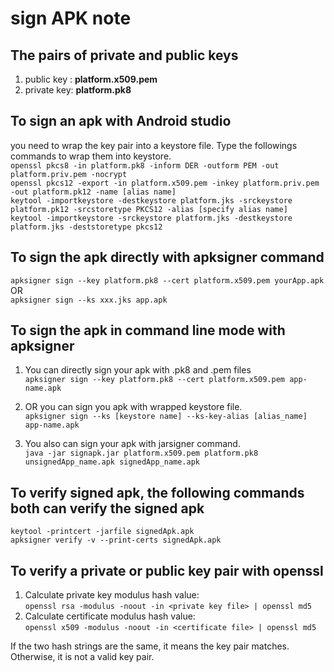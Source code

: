 # sign APK note

## The pairs of private and public keys

1. public key : **platform.x509.pem**  
2. private key: **platform.pk8**

## To sign an apk with Android studio

you need to wrap the key pair into a keystore file. Type the followings commands to wrap them into keystore.  
`openssl pkcs8 -in platform.pk8 -inform DER -outform PEM -out platform.priv.pem -nocrypt`  
`openssl pkcs12 -export -in platform.x509.pem -inkey platform.priv.pem -out platform.pk12 -name [alias name]`  
`keytool -importkeystore -destkeystore platform.jks -srckeystore platform.pk12 -srcstoretype PKCS12 -alias [specify alias name]`  
`keytool -importkeystore -srckeystore platform.jks -destkeystore platform.jks -deststoretype pkcs12`  

## To sign the apk directly with apksigner command

`apksigner sign --key platform.pk8 --cert platform.x509.pem yourApp.apk` OR  
`apksigner sign --ks xxx.jks app.apk`

## To sign the apk in command line mode with apksigner

1. You can directly sign your apk with .pk8 and .pem files  
`apksigner sign --key platform.pk8 --cert platform.x509.pem app-name.apk`

2. OR you can sign you apk with wrapped keystore file.  
`apksigner sign --ks [keystore name] --ks-key-alias [alias_name] app-name.apk`

3. You also can sign your apk with jarsigner command.  
`java -jar signapk.jar platform.x509.pem platform.pk8 unsignedApp_name.apk signedApp_name.apk`

## To verify signed apk, the following commands both can verify the signed apk

`keytool -printcert -jarfile signedApk.apk`  
`apksigner verify -v --print-certs signedApk.apk`

## To verify a private or public key pair with openssl

1. Calculate private key modulus hash value:  
`openssl rsa -modulus -noout -in <private key file> | openssl md5`  
2. Calculate certificate modulus hash value:  
`openssl x509 -modulus -noout -in <certificate file> | openssl md5`

If the two hash strings are the same, it means the key pair matches. Otherwise, it is not a valid key pair.
